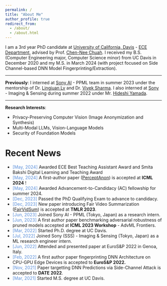 ```yaml
---
permalink: /
title: "About Me"
author_profile: true
redirect_from: 
  - /about/
  - /about.html
---
```


I am a 3rd year PhD candidate at [University of California, Davis](https://www.ucdavis.edu/) - [ECE Department](https://ece.ucdavis.edu/), advised by Prof. [Chen-Nee Chuah](https://www.ece.ucdavis.edu/~chuah/rubinet/people/chuah/bio.html). I received my B.S. (Computer Engineering major, Computer Science minor) from UC Davis in December 2020 and my M.S. in March 2024 (with project focused on Side Channel-based DNN Model Fingerprinting/Extraction).

------

**Previously**: I interned at [Sony AI](https://ai.sony/) - PPML team in summer 2023 under the mentorship of Dr. [Lingjuan Lv](https://sites.google.com/view/lingjuan-lyu/home?authuser=0) and Dr. [Vivek Sharma](https://vivoutlaw.github.io/index.html). I also interned at [Sony](https://www.sony.com/en/) - Imaging & Sensing during summer 2022 under Mr. [Hideshi Yamada](https://www.linkedin.com/in/hideshi-yamada-3593aa101/?originalSubdomain=jp). 

-----

**Research Interests**:
  - Privacy-Preserving Computer Vision (Image Anonymization and Synthesis)
  - Multi-Modal LLMs, Vision-Language Models
  - Security of Foundation Models

<!-- **Previous work**:
  - Adversarial Robustness
  - Neural Network Pruning
  - Model Extraction/Fingerprinting -->

Recent News
======
<!-- * *[Dec, 2024]* First author paper proposing a posture-preserving stable diffusion human anonymization framework on [arxiv](https://arxiv.org/abs/2412.06248)! -->
* <span style="color:#5a8fdb">[May, 2024]</span> Awarded ECE Best Teaching Assistant Award and Smita Bakshi Digital Learning and Teaching Award
* <span style="color:#5a8fdb">[May, 2024]</span> A first-author paper ([PerceptAnon](https://proceedings.mlr.press/v235/patwari24a.html)) is accepted at **ICML 2024** !
* <span style="color:#5a8fdb">[May, 2024]</span> Awarded Advancement-to-Candidacy (AC) fellowship for summer 2024.
* <span style="color:#5a8fdb">[Dec, 2023]</span> Passed the PhD Qualifying Exam to advance to candidacy.	
* <span style="color:#5a8fdb">[Dec, 2023]</span> New paper introducing Fair Video Summarization ([FairVidSum](https://openreview.net/forum?id=Uj6MRfR1P5)) is accepted at **TMLR 2023**.
* <span style="color:#5a8fdb">[Jun, 2023]</span> Joined Sony AI - PPML (Tokyo, Japan) as a research intern.
* <span style="color:#5a8fdb">[Jun, 2023]</span> A first author paper benchmarking adversarial robustness of pruned models accepted at **ICML 2023 Workshop** - AdvML Frontiers.
* <span style="color:#5a8fdb">[Mar, 2022]</span> Started Ph.D. degree at UC Davis.
* <span style="color:#5a8fdb">[Jul, 2022]</span> Joined Sony (SSS) - Imaging & Sensing (Tokyo, Japan) as a ML research engineer intern.
* <span style="color:#5a8fdb">[Jun, 2022]</span> Attended and presented paper at EuroS&P 2022 in Genoa, Italy.
* <span style="color:#5a8fdb">[Feb, 2022]</span> A first author paper fingerprinting DNN Architecture on CPU-GPU Edge Devices is accepted to **EuroS&P 2022.**
* <span style="color:#5a8fdb">[Nov, 2021]</span> Paper targetting DNN Predictions via Side-Channel Attack is accepted to **DATE 2022**.
* <span style="color:#5a8fdb">[Mar, 2021]</span> Started M.S. degree at UC Davis.
